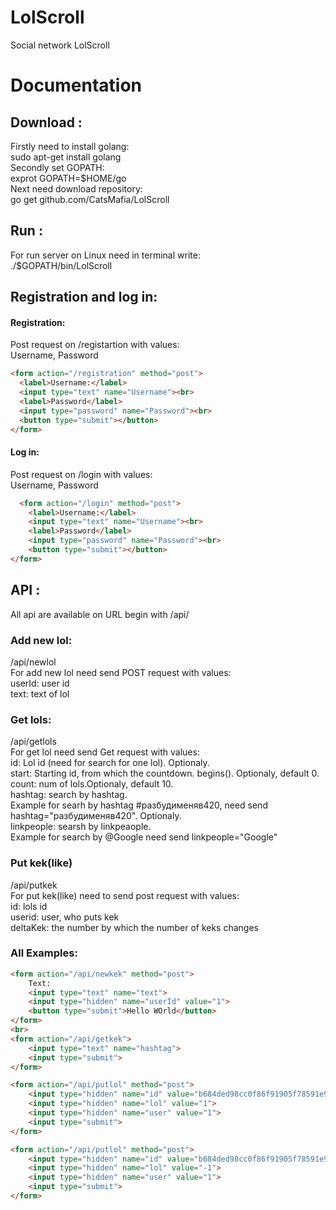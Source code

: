 # LolScroll

Social network LolScroll

# Documentation
## Download :
  Firstly need to install golang:  
  sudo apt-get install golang  
  Secondly set GOPATH:  
  exprot GOPATH=$HOME/go  
  Next need download repository:  
  go get github.com/CatsMafia/LolScroll  
## Run :
  For run server on Linux need in terminal write:  
    ./$GOPATH/bin/LolScroll
## Registration and log in:
#### Registration:
  Post request on /registartion with values:  
  Username, Password  
  ``` html
  <form action="/registration" method="post">
	<label>Username:</label>
	<input type="text" name="Username"><br>
	<label>Password</label>
	<input type="password" name="Password"><br>
	<button type="submit"></button>
</form>
  ```
#### Log in:
  Post request on /login with values:  
  Username, Password  
``` html
  <form action="/login" method="post">
	<label>Username:</label>
	<input type="text" name="Username"><br>
	<label>Password</label>
	<input type="password" name="Password"><br>
	<button type="submit"></button>
</form>
```
## API :
  All api are available on URL begin with /api/
### Add new lol:
  /api/newlol  
  For add new lol need send POST request with values:   
  userId: user id  
  text: text of lol  
### Get lols:  
  /api/getlols  
  For get lol need send Get request with values:  
  id: Lol id (need for search for one lol). Optionaly.  
  start: Starting id, from which the countdown. begins(). Optionaly, default 0.  
  count: num of lols.Optionaly, default 10.    
  hashtag: search by hashtag.  
  Example for searh by hashtag #разбудименяв420, need send hashtag="разбудименяв420". Optionaly.  
  linkpeople: searsh by linkpeaople.  
  Example for search by @Google need send linkpeople="Google"
### Put kek(like)
  /api/putkek  
  For put kek(like) need to send post request with values:   
  id: lols id  
  userid: user, who puts kek  
  deltaKek: the number by which the number of keks changes

### All Examples:
```html
<form action="/api/newkek" method="post">
	Text:
	<input type="text" name="text">
	<input type="hidden" name="userId" value="1"> 
	<button type="submit">Hello WOrld</button>
</form>
<br>
<form action="/api/getkek">
	<input type="text" name="hashtag">
	<input type="submit">
</form>

<form action="/api/putlol" method="post">
	<input type="hidden" name="id" value="b684ded98cc0f86f91905f78591e9080">
	<input type="hidden" name="lol" value="1">
	<input type="hidden" name="user" value="1">
	<input type="submit">
</form>

<form action="/api/putlol" method="post">
	<input type="hidden" name="id" value="b684ded98cc0f86f91905f78591e9080">
	<input type="hidden" name="lol" value="-1">
	<input type="hidden" name="user" value="1">
	<input type="submit">
</form>
```
